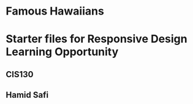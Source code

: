 # Famous Hawaiians

# Starter files for Responsive Design Learning Opportunity

## CIS130
## Hamid Safi
